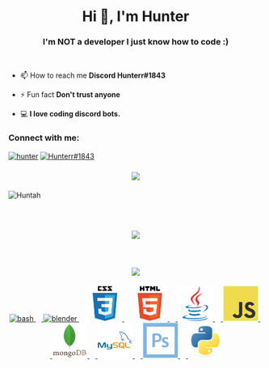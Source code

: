 
<h1 align="center">Hi 👋, I'm Hunter</h1>
<h3 align="center">I'm NOT a developer I just know how to code :)</h3>
<br>

- 📫 How to reach me **Discord Hunterr#1843**

- ⚡ Fun fact **Don't trust anyone**

- 💻 **I love coding discord bots.**

<h3 align="left">Connect with me:</h3>
<p align="left">
<a href="https://www.youtube.com/channel/UCuoHRR6UjegbkuBwu8TdkLQ" target="blank"><img align="center" src="https://raw.githubusercontent.com/rahuldkjain/github-profile-readme-generator/master/src/images/icons/Social/youtube.svg" alt="hunter" height="30" width="40" /></a>
<a href="https://discord.gg/Fb8Yuyhezn" target="blank"><img align="center" src="https://raw.githubusercontent.com/rahuldkjain/github-profile-readme-generator/master/src/images/icons/Social/discord.svg" alt="Hunterr#1843" height="30" width="40" /></a>
</p>
<h3 align="center"><img src="https://media.discordapp.net/attachments/889282249441296395/920109138946695168/Untitled3.png"></h3>
<p align="left"><img src="https://komarev.com/ghpvc/?username=ItsHunterr&label=Profile+Views&style=flat&color=grey" alt="Huntah" /></p><br><br>
<p align="center"><img src="https://github-readme-stats.vercel.app/api?</p>line_height=25&show_icons=true&count_private=true&include_all_commits=true&username=ItsHunterr&theme=nord&custom_title=Hunter+Profile"/></p>
<br>




<h3 align="center"><img src="https://media.discordapp.net/attachments/889282249441296395/920107847054917642/Untitled-2.png"></h3>
<p align="center">
<a href="https://www.gnu.org/software/bash/" target="_blank" rel="noreferrer"> <img src="https://www.vectorlogo.zone/logos/gnu_bash/gnu_bash-icon.svg" alt="bash" width="70" height="70"/> </a> &nbsp; &nbsp;<a href="https://www.blender.org/" target="_blank" rel="noreferrer"> <img src="https://download.blender.org/branding/community/blender_community_badge_white.svg" alt="blender" width="70" height="70"/> </a> &nbsp; &nbsp; <a href="https://www.w3schools.com/css/" target="_blank" rel="noreferrer"> <img src="https://raw.githubusercontent.com/devicons/devicon/master/icons/css3/css3-original-wordmark.svg" alt="css3" width="70" height="70"/> </a> &nbsp; &nbsp; <a href="https://www.w3.org/html/" target="_blank" rel="noreferrer"> <img src="https://raw.githubusercontent.com/devicons/devicon/master/icons/html5/html5-original-wordmark.svg" alt="html5" width="70" height="70"/> </a> &nbsp; &nbsp;<a href="https://www.java.com" target="_blank" rel="noreferrer"> <img src="https://raw.githubusercontent.com/devicons/devicon/master/icons/java/java-original.svg" alt="java" width="70" height="70"/> </a> &nbsp; &nbsp;<a href="https://developer.mozilla.org/en-US/docs/Web/JavaScript" target="_blank" rel="noreferrer"> <img src="https://raw.githubusercontent.com/devicons/devicon/master/icons/javascript/javascript-original.svg" alt="javascript" width="70" height="70"/> </a> &nbsp; &nbsp;<a href="https://www.mongodb.com/" target="_blank" rel="noreferrer"> <img src="https://raw.githubusercontent.com/devicons/devicon/master/icons/mongodb/mongodb-original-wordmark.svg" alt="mongodb" width="70" height="70"/> </a> &nbsp; &nbsp;<a href="https://www.mysql.com/" target="_blank" rel="noreferrer"> <img src="https://raw.githubusercontent.com/devicons/devicon/master/icons/mysql/mysql-original-wordmark.svg" alt="mysql" width="70" height="70"/> </a> &nbsp; &nbsp;<a href="https://www.photoshop.com/en" target="_blank" rel="noreferrer"> <img src="https://raw.githubusercontent.com/devicons/devicon/master/icons/photoshop/photoshop-line.svg" alt="photoshop" width="70" height="70"/> </a> &nbsp; &nbsp;<a href="https://www.python.org" target="_blank" rel="noreferrer"> <img src="https://raw.githubusercontent.com/devicons/devicon/master/icons/python/python-original.svg" alt="python" width="70" height="70"/> </a> </p>
